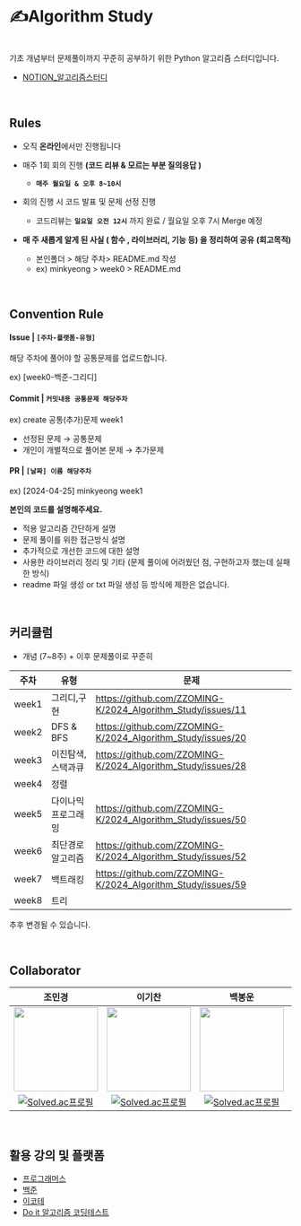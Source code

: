 # ✍️Algorithm Study

</br>
기초 개념부터 문제풀이까지 꾸준히 공부하기 위한 Python 알고리즘 스터디입니다.

* [NOTION_알고리즘스터디](https://www.notion.so/Algorithm-Coding-Test-Study-Page-d56afb85b6554970993bbf2dcd84ad71)

</br>

## Rules 

- 오직 **온라인**에서만 진행됩니다
  
- 매주 1회 회의 진행 **(코드 리뷰 & 모르는 부분 질의응답 )**
  - **`매주 월요일 & 오후 8~10시`**
       
- 회의 진행 시 코드 발표 및 문제 선정 진행 
     * 코드리뷰는 **`일요일 오전 12시`** 까지 완료 / 월요일 오후 7시 Merge 예정
       
- **매 주 새롭게 알게 된 사실 ( 함수 , 라이브러리, 기능 등) 을 정리하여 공유** **(회고목적)**<br>
  - 본인폴더 > 해당 주차> README.md 작성<br>
  - ex) minkyeong > week0 > README.md 
</br> 

## Convention Rule 

#### Issue | `[주차-플랫폼-유형]`
해당 주차에 풀어야 할 공통문제를 업로드합니다.

ex) [week0-백준-그리디]


#### Commit | `커밋내용 공통문제 해당주차` 
ex) create 공통(추가)문제 week1 

* 선정된 문제 → 공통문제 
* 개인이 개별적으로 풀어본 문제 → 추가문제 


#### PR | `[날짜] 이름 해당주차` 
ex) [2024-04-25] minkyeong week1

**본인의 코드를 설명해주세요.** 
* 적용 알고리즘 간단하게 설명
* 문제 풀이를 위한 접근방식 설명
* 추가적으로 개선한 코드에 대한 설명
* 사용한 라이브러리 정리 및 기타 (문제 풀이에 어려웠던 점, 구현하고자 했는데 실패한 방식)
* readme 파일 생성 or txt 파일 생성 등 방식에 제한은 없습니다. 


</br> 


## 커리큘럼
* 개념 (7~8주) + 이후 문제풀이로 꾸준히
  
|주차|유형|문제|
|------|---|---|
|week1|그리디,구현|https://github.com/ZZOMING-K/2024_Algorithm_Study/issues/11|
|week2|DFS & BFS|https://github.com/ZZOMING-K/2024_Algorithm_Study/issues/20|
|week3|이진탐색,스택과큐|https://github.com/ZZOMING-K/2024_Algorithm_Study/issues/28|
|week4|정렬||
|week5|다이나믹프로그래밍|https://github.com/ZZOMING-K/2024_Algorithm_Study/issues/50|
|week6|최단경로 알고리즘|https://github.com/ZZOMING-K/2024_Algorithm_Study/issues/52|
|week7|백트래킹|https://github.com/ZZOMING-K/2024_Algorithm_Study/issues/59|
|week8|트리||

추후 변경될 수 있습니다. 

</br>


## Collaborator
|조민경|이기찬|백봉운|조현지|최승아|김민규
|:------:|:------:|:------:|:------:|:------:|:------:|
|<a href="https://github.com/ZZOMING-K"><img src="https://avatars.githubusercontent.com/ZZOMING-K" width=150px>|<a href="https://github.com/nahcikeel"> <img src="https://avatars.githubusercontent.com/nahcikeel" width=150px>|<a href="https://github.com/back7153"><img src="https://avatars.githubusercontent.com/back7153" width=150px>|<a href="https://github.com/chohj345677"><img src="https://avatars.githubusercontent.com/chohj345677" width=150px>|<a href="https://github.com/zuzizzuziz1"><img src="https://avatars.githubusercontent.com/zuzizzuziz1" width=150px>|<a href="https://github.com/xxxmingyu"><img src="https://avatars.githubusercontent.com/xxxmingyu" width=150px>|
|[![Solved.ac프로필](http://mazassumnida.wtf/api/mini/generate_badge?boj=alsrud5527)](https://solved.ac/alsrud5527)|[![Solved.ac프로필](http://mazassumnida.wtf/api/mini/generate_badge?boj={handle})](https://solved.ac/{handle}) |[![Solved.ac프로필](http://mazassumnida.wtf/api/mini/generate_badge?boj={handle})](https://solved.ac/{handle}) |[![Solved.ac프로필](http://mazassumnida.wtf/api/mini/generate_badge?boj={handle})](https://solved.ac/{handle}) |[![Solved.ac프로필](http://mazassumnida.wtf/api/mini/generate_badge?boj={handle})](https://solved.ac/{handle}) |[![Solved.ac프로필](http://mazassumnida.wtf/api/mini/generate_badge?boj={handle})](https://solved.ac/{handle}) |
</br>


## 활용 강의 및 플랫폼 
* [프로그래머스](https://school.programmers.co.kr/learn/challenges?order=acceptance_asc&levels=0,1&languages=python3) 
* [백준](https://solved.ac/)
* [이코테](https://www.youtube.com/watch?v=m-9pAwq1o3w&list=PLRx0vPvlEmdAghTr5mXQxGpHjWqSz0dgC) 
* [Do it 알고리즘 코딩테스트](https://www.inflearn.com/course/%EB%91%90%EC%9E%87-%EC%95%8C%EA%B3%A0%EB%A6%AC%EC%A6%98-%EC%BD%94%EB%94%A9%ED%85%8C%EC%8A%A4%ED%8A%B8-%ED%8C%8C%EC%9D%B4%EC%8D%AC)  
